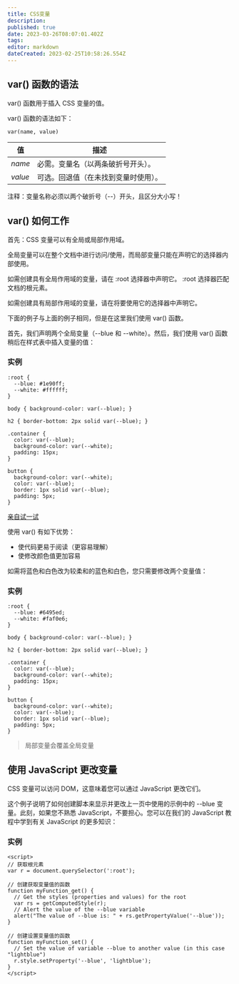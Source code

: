 ```yaml
---
title: CSS变量
description: 
published: true
date: 2023-03-26T08:07:01.402Z
tags: 
editor: markdown
dateCreated: 2023-02-25T10:58:26.554Z
---
```


## var() 函数的语法

var() 函数用于插入 CSS 变量的值。

var() 函数的语法如下：

```
var(name, value)
```

| 值 | 描述                                 |
| ---- | -------------------------------------- |
| *name*   | 必需。变量名（以两条破折号开头）。   |
| *value*   | 可选。回退值（在未找到变量时使用）。 |

注释：变量名称必须以两个破折号（--）开头，且区分大小写！

## var() 如何工作

首先：CSS 变量可以有全局或局部作用域。

全局变量可以在整个文档中进行访问/使用，而局部变量只能在声明它的选择器内部使用。

如需创建具有全局作用域的变量，请在 :root 选择器中声明它。 :root 选择器匹配文档的根元素。

如需创建具有局部作用域的变量，请在将要使用它的选择器中声明它。

下面的例子与上面的例子相同，但是在这里我们使用 var() 函数。

首先，我们声明两个全局变量（--blue 和 --white）。然后，我们使用 var() 函数稍后在样式表中插入变量的值：

### 实例

```
:root {
  --blue: #1e90ff;
  --white: #ffffff;
}

body { background-color: var(--blue); }

h2 { border-bottom: 2px solid var(--blue); }

.container {
  color: var(--blue);
  background-color: var(--white);
  padding: 15px;
}

button {
  background-color: var(--white);
  color: var(--blue);
  border: 1px solid var(--blue);
  padding: 5px;
}
```

[亲自试一试](https://www.w3school.com.cn/tiy/t.asp?f=css3_var_1)

使用 var() 有如下优势：

* 使代码更易于阅读（更容易理解）
* 使修改颜色值更加容易

如需将蓝色和白色改为较柔和的蓝色和白色，您只需要修改两个变量值：

### 实例

```
:root {
  --blue: #6495ed;
  --white: #faf0e6;
}

body { background-color: var(--blue); }

h2 { border-bottom: 2px solid var(--blue); }

.container {
  color: var(--blue);
  background-color: var(--white);
  padding: 15px;
}

button {
  background-color: var(--white);
  color: var(--blue);
  border: 1px solid var(--blue);
  padding: 5px;
}
```

>  局部变量会覆盖全局变量

## 使用 JavaScript 更改变量

CSS 变量可以访问 DOM，这意味着您可以通过 JavaScript 更改它们。

这个例子说明了如何创建脚本来显示并更改上一页中使用的示例中的 --blue 变量。此刻，如果您不熟悉 JavaScript，不要担心。您可以在我们的 JavaScript 教程中学到有关 JavaScript 的更多知识：

### 实例

```
<script>
// 获取根元素
var r = document.querySelector(':root');

// 创建获取变量值的函数
function myFunction_get() {
  // Get the styles (properties and values) for the root
  var rs = getComputedStyle(r);
  // Alert the value of the --blue variable
  alert("The value of --blue is: " + rs.getPropertyValue('--blue'));
}

// 创建设置变量值的函数
function myFunction_set() {
  // Set the value of variable --blue to another value (in this case "lightblue")
  r.style.setProperty('--blue', 'lightblue');
}
</script>
```